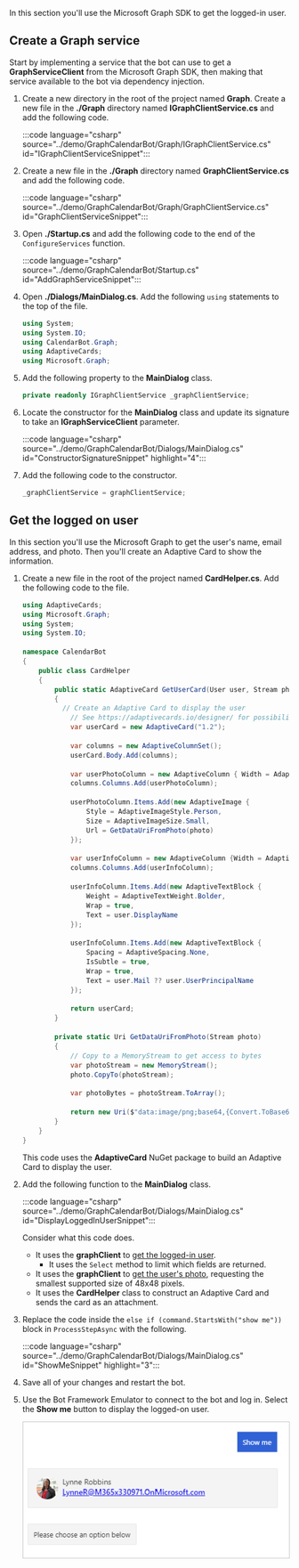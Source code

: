 <!-- markdownlint-disable MD002 MD041 -->

In this section you'll use the Microsoft Graph SDK to get the logged-in user.

## Create a Graph service

Start by implementing a service that the bot can use to get a **GraphServiceClient** from the Microsoft Graph SDK, then making that service available to the bot via dependency injection.

1. Create a new directory in the root of the project named **Graph**. Create a new file in the **./Graph** directory named **IGraphClientService.cs** and add the following code.

    :::code language="csharp" source="../demo/GraphCalendarBot/Graph/IGraphClientService.cs" id="IGraphClientServiceSnippet":::

1. Create a new file in the **./Graph** directory named **GraphClientService.cs** and add the following code.

    :::code language="csharp" source="../demo/GraphCalendarBot/Graph/GraphClientService.cs" id="GraphClientServiceSnippet":::

1. Open **./Startup.cs** and add the following code to the end of the `ConfigureServices` function.

    :::code language="csharp" source="../demo/GraphCalendarBot/Startup.cs" id="AddGraphServiceSnippet":::

1. Open **./Dialogs/MainDialog.cs**. Add the following `using` statements to the top of the file.

    ```csharp
    using System;
    using System.IO;
    using CalendarBot.Graph;
    using AdaptiveCards;
    using Microsoft.Graph;
    ```

1. Add the following property to the **MainDialog** class.

    ```csharp
    private readonly IGraphClientService _graphClientService;
    ```

1. Locate the constructor for the **MainDialog** class and update its signature to take an **IGraphServiceClient** parameter.

    :::code language="csharp" source="../demo/GraphCalendarBot/Dialogs/MainDialog.cs" id="ConstructorSignatureSnippet" highlight="4":::

1. Add the following code to the constructor.

    ```csharp
    _graphClientService = graphClientService;
    ```

## Get the logged on user

In this section you'll use the Microsoft Graph to get the user's name, email address, and photo. Then you'll create an Adaptive Card to show the information.

1. Create a new file in the root of the project named **CardHelper.cs**. Add the following code to the file.

    ```csharp
    using AdaptiveCards;
    using Microsoft.Graph;
    using System;
    using System.IO;

    namespace CalendarBot
    {
        public class CardHelper
        {
            public static AdaptiveCard GetUserCard(User user, Stream photo)
            {
              // Create an Adaptive Card to display the user
                // See https://adaptivecards.io/designer/ for possibilities
                var userCard = new AdaptiveCard("1.2");

                var columns = new AdaptiveColumnSet();
                userCard.Body.Add(columns);

                var userPhotoColumn = new AdaptiveColumn { Width = AdaptiveColumnWidth.Auto };
                columns.Columns.Add(userPhotoColumn);

                userPhotoColumn.Items.Add(new AdaptiveImage {
                    Style = AdaptiveImageStyle.Person,
                    Size = AdaptiveImageSize.Small,
                    Url = GetDataUriFromPhoto(photo)
                });

                var userInfoColumn = new AdaptiveColumn {Width = AdaptiveColumnWidth.Stretch };
                columns.Columns.Add(userInfoColumn);

                userInfoColumn.Items.Add(new AdaptiveTextBlock {
                    Weight = AdaptiveTextWeight.Bolder,
                    Wrap = true,
                    Text = user.DisplayName
                });

                userInfoColumn.Items.Add(new AdaptiveTextBlock {
                    Spacing = AdaptiveSpacing.None,
                    IsSubtle = true,
                    Wrap = true,
                    Text = user.Mail ?? user.UserPrincipalName
                });

                return userCard;
            }

            private static Uri GetDataUriFromPhoto(Stream photo)
            {
                // Copy to a MemoryStream to get access to bytes
                var photoStream = new MemoryStream();
                photo.CopyTo(photoStream);

                var photoBytes = photoStream.ToArray();

                return new Uri($"data:image/png;base64,{Convert.ToBase64String(photoBytes)}");
            }
        }
    }
    ```

    This code uses the **AdaptiveCard** NuGet package to build an Adaptive Card to display the user.

1. Add the following function to the **MainDialog** class.

    :::code language="csharp" source="../demo/GraphCalendarBot/Dialogs/MainDialog.cs" id="DisplayLoggedInUserSnippet":::

    Consider what this code does.

    - It uses the **graphClient** to [get the logged-in user](https://docs.microsoft.com/graph/api/user-get?view=graph-rest-1.0).
        - It uses the `Select` method to limit which fields are returned.
    - It uses the **graphClient** to [get the user's photo](https://docs.microsoft.com/graph/api/profilephoto-get?view=graph-rest-1.0), requesting the smallest supported size of 48x48 pixels.
    - It uses the **CardHelper** class to construct an Adaptive Card and sends the card as an attachment.

1. Replace the code inside the `else if (command.StartsWith("show me"))` block in `ProcessStepAsync` with the following.

    :::code language="csharp" source="../demo/GraphCalendarBot/Dialogs/MainDialog.cs" id="ShowMeSnippet" highlight="3":::

1. Save all of your changes and restart the bot.

1. Use the Bot Framework Emulator to connect to the bot and log in. Select the **Show me** button to display the logged-on user.

    ![A screenshot of the Adaptive Card showing the user](images/user-card.png)
